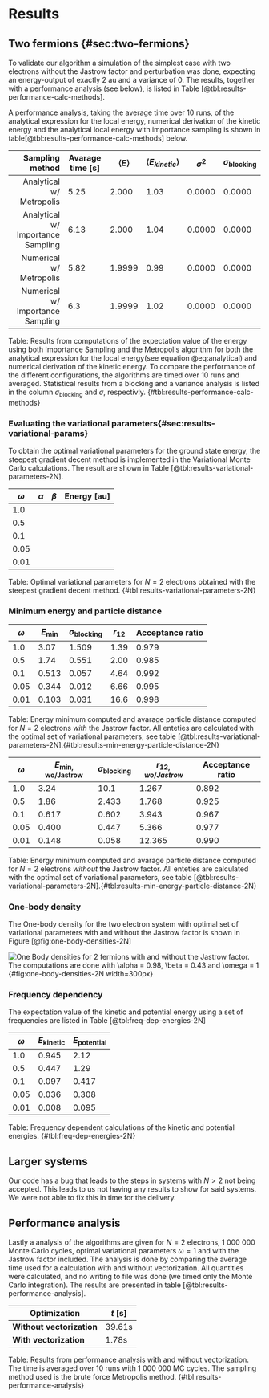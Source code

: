 # Results

## Two fermions {#sec:two-fermions}

To validate our algorithm a simulation of the simplest case with two electrons without the Jastrow factor and perturbation was done, expecting an energy-output of exactly 2 au and a variance of 0. The results, together with a performance analysis (see below), is listed in Table [@tbl:results-performance-calc-methods]. 

A performance analysis, taking the average time over 10 runs, of the analytical expression for the local energy, numerical derivation of the kinetic energy and the analytical local energy with importance sampling is shown in table[@tbl:results-performance-calc-methods] below.


| Sampling method                   | Avarage time [s]|$\langle E \rangle$|$\langle E_{kinetic}\rangle$|$\sigma^2$|$\sigma_{\text{blocking}}$|
| ----:                             | ---             |---                |---                          |---       |---                      |
| Analytical w/ Metropolis          | 5.25            | 2.000             |1.03                         | 0.0000   | 0.0000                  |
| Analytical w/ Importance Sampling | 6.13            | 2.000             |1.04                         | 0.0000   | 0.0000                  |
| Numerical w/ Metropolis           | 5.82            | 1.9999            | 0.99                        | 0.0000   | 0.0000                  |
| Numerical w/ Importance Sampling  | 6.3             | 1.9999            | 1.02                        | 0.0000   | 0.0000                  |

Table: Results from computations of the expectation value of the energy using both Importance Sampling and the Metropolis algorithm for both the analytical expression for the local energy(see equation @eq:analytical) and numerical derivation of the kinetic energy. To compare the performance of the different configurations, the algorithms are timed over 10 runs and averaged. Statistical results from a blocking and a variance analysis is listed in the column $\sigma_\text{blocking}$ and $\sigma$, respectivly. {#tbl:results-performance-calc-methods} 


### Evaluating the variational parameters{#sec:results-variational-params}

To obtain the optimal variational parameters for the ground state energy, the steepest gradient decent method is implemented in the Variational Monte Carlo calculations. The result are shown in Table [@tbl:results-variational-parameters-2N].

| $\omega$ 	| $\alpha$ 	| $\beta$ 	| Energy [au] 	|
|----------	|----------	|---------	|------------	|
| $1.0$    	|          	|         	|            	|
| $0.5$    	|          	|         	|            	|
| $0.1$    	|          	|         	|            	|
| $0.05$   	|          	|         	|            	|
| $0.01$   	|          	|         	|            	|

Table: Optimal variational parameters for $N = 2$ electrons obtained with the steepest gradient decent method. {#tbl:results-variational-parameters-2N}


### Minimum energy and particle distance

| $\omega$ 	| $E_{\text{min}}$ 	| $\sigma_{\text{blocking}}$ 	| $r_{12}$ 	| Acceptance ratio 	|
|----------	|------------------	|----------------------------	|----------	|------------------	|
| $1.0$    	| 3.07             	| 1.509                      	| 1.39     	| 0.979            	|
| $0.5$    	| 1.74             	| 0.551                      	| 2.00     	| 0.985            	|
| $0.1$    	| 0.513            	| 0.057                      	| 4.64     	| 0.992            	|
| $0.05$   	| 0.344            	| 0.012                      	| 6.66     	| 0.995            	|
| $0.01$   	| 0.103            	| 0.031                      	| 16.6     	| 0.998            	|

Table: Energy minimum computed and avarage particle distance computed for $N = 2$ electrons *with* the Jastrow factor. All enteties are calculated with the optimal set of variational parameters, see table [@tbl:results-variational-parameters-2N].{#tbl:results-min-energy-particle-distance-2N}


| $\omega$ 	| $E_{\text{min, wo/Jastrow}}$ 	| $\sigma_{\text{blocking}}$ 	| $r_{12, wo/Jastrow}$ 	| Acceptance ratio 	|
|----------	|------------------------------	|----------------------------	|----------------------	|------------------	|
| $1.0$    	| 3.24                         	| 10.1                       	| 1.267                	| 0.892            	|
| $0.5$    	| 1.86                         	| 2.433                      	| 1.768                	| 0.925            	|
| $0.1$    	| 0.617                        	| 0.602                      	| 3.943                	| 0.967            	|
| $0.05$   	| 0.400                        	| 0.447                      	| 5.366                	| 0.977            	|
| $0.01$   	| 0.148                        	| 0.058                      	| 12.365               	| 0.990            	|
Table: Energy minimum computed and avarage particle distance computed for $N = 2$ electrons *without* the Jastrow factor. All enteties are calculated with the optimal set of variational parameters, see table [@tbl:results-variational-parameters-2N].{#tbl:results-min-energy-particle-distance-2N}

### One-body density

The One-body density for the two electron system with optimal set of variational parameters with and without the Jastrow factor is shown in Figure [@fig:one-body-densities-2N]

![One Body densities for 2 fermions with and without the Jastrow factor. The computations are done with $\alpha = 0.98$, $\beta = 0.43$ and $\omega = 1$](onebodydens-2N.png){#fig:one-body-densities-2N width=300px}

### Frequency dependency

The expectation value of the kinetic and potential energy using a set of frequencies are listed in Table [@tbl:freq-dep-energies-2N]

| $\omega$ 	| $E_{\text{kinetic}}$ 	| $E_{\text{potential}}$ 	|
|----------	|----------------------	|------------------------	|
| $1.0$    	|       0.945          	|    2.12                 	|
| $0.5$    	|       0.447          	|    1.29                  	|
| $0.1$    	|       0.097         	|    0.417                 	|
| $0.05$   	|       0.036          	|    0.308                	|
| $0.01$   	|       0.008         	|    0.095                 	|

Table: Frequency dependent calculations of the kinetic and potential energies. {#tbl:freq-dep-energies-2N}

## Larger systems

Our code has a bug that leads to the steps in systems with $N > 2$ not being accepted. This leads to us not having any results to show for said systems. We were not able to fix this in time for the delivery.

## Performance analysis

Lastly a analysis of the algorithms are given for $N = 2$ electrons, 1 000 000 Monte Carlo cycles, optimal variational parameters $\omega = 1$ and with the Jastrow factor included. The analysis is done by comparing the average time used for a calculation with and without vectorization. All quantities were calculated, and no writing to file was done (we timed only the Monte Carlo integration). The results are presented in table [@tbl:results-performance-analysis].

| Optimization               	| $t$ [s] |
|---                        	|---            |
| **Without vectorization**		| 39.61s |
| **With vectorization**        | 1.78s  |

Table: Results from performance analysis with and without vectorization. The time is averaged over 10 runs with 1 000 000 MC cycles. The sampling method used is the brute force Metropolis method. {#tbl:results-performance-analysis}



<!-- Necessary to write something about which computers/specs the analysis is done at?? -->
